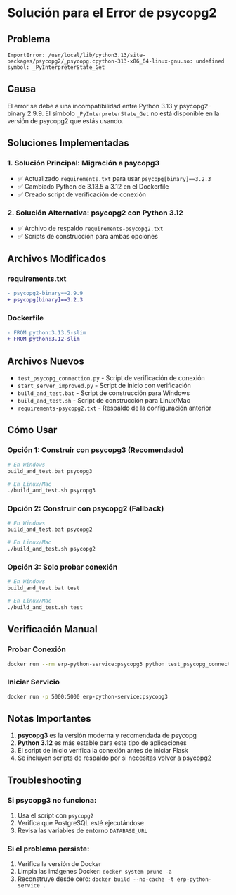 # Solución para el Error de psycopg2

## Problema
```
ImportError: /usr/local/lib/python3.13/site-packages/psycopg2/_psycopg.cpython-313-x86_64-linux-gnu.so: undefined symbol: _PyInterpreterState_Get
```

## Causa
El error se debe a una incompatibilidad entre Python 3.13 y psycopg2-binary 2.9.9. El símbolo `_PyInterpreterState_Get` no está disponible en la versión de psycopg2 que estás usando.

## Soluciones Implementadas

### 1. Solución Principal: Migración a psycopg3
- ✅ Actualizado `requirements.txt` para usar `psycopg[binary]==3.2.3`
- ✅ Cambiado Python de 3.13.5 a 3.12 en el Dockerfile
- ✅ Creado script de verificación de conexión

### 2. Solución Alternativa: psycopg2 con Python 3.12
- ✅ Archivo de respaldo `requirements-psycopg2.txt`
- ✅ Scripts de construcción para ambas opciones

## Archivos Modificados

### requirements.txt
```diff
- psycopg2-binary==2.9.9
+ psycopg[binary]==3.2.3
```

### Dockerfile
```diff
- FROM python:3.13.5-slim
+ FROM python:3.12-slim
```

## Archivos Nuevos
- `test_psycopg_connection.py` - Script de verificación de conexión
- `start_server_improved.py` - Script de inicio con verificación
- `build_and_test.bat` - Script de construcción para Windows
- `build_and_test.sh` - Script de construcción para Linux/Mac
- `requirements-psycopg2.txt` - Respaldo de la configuración anterior

## Cómo Usar

### Opción 1: Construir con psycopg3 (Recomendado)
```bash
# En Windows
build_and_test.bat psycopg3

# En Linux/Mac
./build_and_test.sh psycopg3
```

### Opción 2: Construir con psycopg2 (Fallback)
```bash
# En Windows
build_and_test.bat psycopg2

# En Linux/Mac
./build_and_test.sh psycopg2
```

### Opción 3: Solo probar conexión
```bash
# En Windows
build_and_test.bat test

# En Linux/Mac
./build_and_test.sh test
```

## Verificación Manual

### Probar Conexión
```bash
docker run --rm erp-python-service:psycopg3 python test_psycopg_connection.py
```

### Iniciar Servicio
```bash
docker run -p 5000:5000 erp-python-service:psycopg3
```

## Notas Importantes

1. **psycopg3** es la versión moderna y recomendada de psycopg
2. **Python 3.12** es más estable para este tipo de aplicaciones
3. El script de inicio verifica la conexión antes de iniciar Flask
4. Se incluyen scripts de respaldo por si necesitas volver a psycopg2

## Troubleshooting

### Si psycopg3 no funciona:
1. Usa el script con `psycopg2`
2. Verifica que PostgreSQL esté ejecutándose
3. Revisa las variables de entorno `DATABASE_URL`

### Si el problema persiste:
1. Verifica la versión de Docker
2. Limpia las imágenes Docker: `docker system prune -a`
3. Reconstruye desde cero: `docker build --no-cache -t erp-python-service .`




